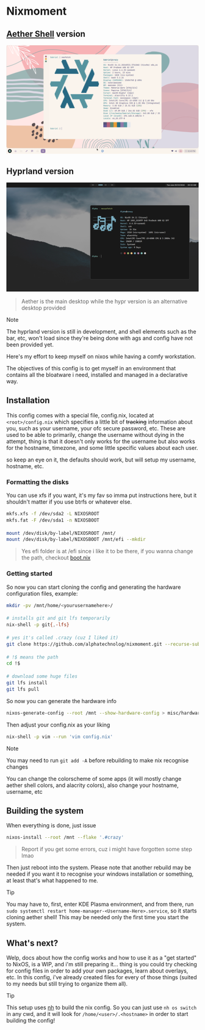 # Nixmoment

## [Aether Shell](https://github.com/alphatechnolog/aether-shell) version
![banner-aether.png](./assets/banner-aether.png)

## Hyprland version
![banner-hypr.png](./assets/banner-hypr.png)

> Aether is the main desktop while the hypr version is an alternative desktop provided

> [!NOTE]
> The hyprland version is still in development, and shell elements such as the bar, etc, won't load since they're being done with ags and config have not been provided yet.

Here's my effort to keep myself on nixos while having a comfy workstation.

The objectives of this config is to get myself in an environment that
contains all the bloatware i need, installed and managed in a declarative way.

## Installation

This config comes with a special file, config.nix, located at `<root>/config.nix` which specifies a little
bit of ~~tracking~~ information about you, such as your username, your ofc secure password, etc. These are used to be able to primarily, change the username without dying in the attempt, thing is that it doesn't only works for the username but also works for the hostname, timezone, and some little specific values about each user.

so keep an eye on it, the defaults should work, but will setup my username, hostname, etc.

### Formatting the disks

You can use xfs if you want, it's my fav so imma put instructions here, but it shouldn't matter if you use btrfs or whatever else.

```sh
mkfs.xfs -f /dev/sda2 -L NIXOSROOT
mkfs.fat -F /dev/sda1 -n NIXOSBOOT

mount /dev/disk/by-label/NIXOSROOT /mnt/
mount /dev/disk/by-label/NIXOSBOOT /mnt/efi --mkdir
```

> Yes efi folder is at /efi since i like it to be there, if you wanna change the path, checkout [boot.nix](../crazy/core/boot.nix)

### Getting started

So now you can start cloning the config and generating the hardware configuration files, example:

```sh
mkdir -pv /mnt/home/<yourusernamehere>/

# installs git and git lfs temporarily
nix-shell -p git{,-lfs}

# yes it's called .crazy (cuz I liked it)
git clone https://github.com/alphatechnolog/nixmoment.git --recurse-submodules /mnt/home/<yourusernamehere>/.crazy

# !$ means the path
cd !$

# download some huge files
git lfs install
git lfs pull
```

So now you can generate the hardware info

```sh
nixos-generate-config --root /mnt --show-hardware-config > misc/hardware-configuration.nix
```

Then adjust your config.nix as your liking

```sh
nix-shell -p vim --run 'vim config.nix'
```

> [!NOTE]
> You may need to run `git add -A` before rebuilding to make nix recognise changes

You can change the colorscheme of some apps (it will mostly change aether shell colors, and alacrity colors), also change your hostname, username, etc

## Building the system

When everything is done, just issue

```sh
nixos-install --root /mnt --flake '.#crazy'
```

> Report if you get some errors, cuz i might have forgotten some step lmao

Then just reboot into the system. Please note that another rebuild may be needed if you want it to recognise your windows installation or something, at least that's what happened to me.

> [!TIP]
> You may have to, first, enter KDE Plasma environment, and from there, run
> `sudo systemctl restart home-manager-<Username-Here>.service`, so it starts cloning aether shell!
> This may be needed only the first time you start the system.

## What's next?

Welp, docs about how the config works and how to use it as a "get started" to NixOS, is
a WIP, and i'm still preparing it... thing is you could try checking for config files
in order to add your own packages, learn about overlays, etc. In this config, i've already
created files for every of those things (suited to my needs but still trying to organize them all).

> [!TIP]
> This setup uses [nh](https://github.com/viperML/nh) to build the nix config.
> So you can just use `nh os switch` in any cwd, and it will look for
> `/home/<user>/.<hostname>` in order to start building the config!
